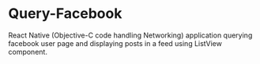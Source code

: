 # Query-Facebook
React Native (Objective-C code handling Networking) application querying facebook user page and displaying posts in a feed using ListView component.
